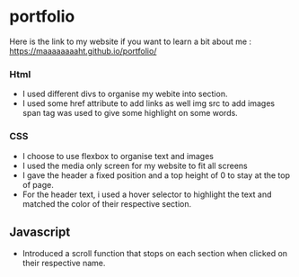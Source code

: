 # portfolio

Here is the link to my website if you want to learn a bit about me :  https://maaaaaaaaht.github.io/portfolio/ 

### Html

- I used different divs to organise my webite into section. 
- I used some href attribute to add links as well img src to add images
span tag was used to give some highlight on some words. 


### CSS 

- I choose to use flexbox to organise text and images 
- I used the media only screen for my website to fit all screens 
- I gave the header a fixed position and a top height of 0 to stay at the top of page.  
- For the header text, i used a hover selector to highlight the text and matched the color of their respective section. 

## Javascript 

- Introduced a scroll function that stops on each section when clicked on their respective name. 


